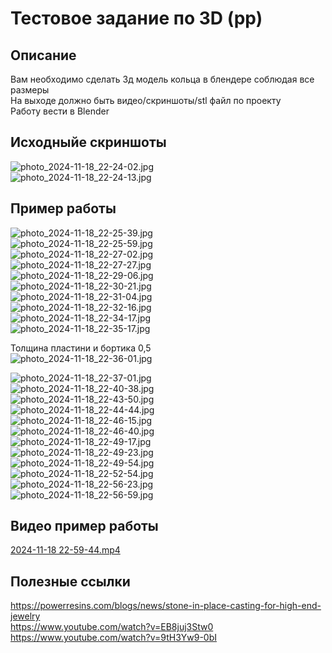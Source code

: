 # Тестовое задание по 3D (pp)

## Описание
Вам необходимо сделать 3д модель кольца в блендере соблюдая все размеры  
На выходе должно быть видео/скриншоты/stl файл по проекту  
Работу вести в Blender  

## Исходныйе скриншоты  
![photo_2024-11-18_22-24-02.jpg](img/photo_2024-11-18_22-24-02.jpg)  
![photo_2024-11-18_22-24-13.jpg](img/photo_2024-11-18_22-24-13.jpg)  

## Пример работы  
![photo_2024-11-18_22-25-39.jpg](img/photo_2024-11-18_22-25-39.jpg)  
![photo_2024-11-18_22-25-59.jpg](img/photo_2024-11-18_22-25-59.jpg)  
![photo_2024-11-18_22-27-02.jpg](img/photo_2024-11-18_22-27-02.jpg)  
![photo_2024-11-18_22-27-27.jpg](img/photo_2024-11-18_22-27-27.jpg)  
![photo_2024-11-18_22-29-06.jpg](img/photo_2024-11-18_22-29-06.jpg)  
![photo_2024-11-18_22-30-21.jpg](img/photo_2024-11-18_22-30-21.jpg)  
![photo_2024-11-18_22-31-04.jpg](img/photo_2024-11-18_22-31-04.jpg)  
![photo_2024-11-18_22-32-16.jpg](img/photo_2024-11-18_22-32-16.jpg)  
![photo_2024-11-18_22-34-17.jpg](img/photo_2024-11-18_22-34-17.jpg)  
![photo_2024-11-18_22-35-17.jpg](img/photo_2024-11-18_22-35-17.jpg)  

Толщина пластини и бортика 0,5  
![photo_2024-11-18_22-36-01.jpg](img/photo_2024-11-18_22-36-01.jpg)  

![photo_2024-11-18_22-37-01.jpg](img/photo_2024-11-18_22-37-01.jpg)  
![photo_2024-11-18_22-40-38.jpg](img/photo_2024-11-18_22-40-38.jpg)  
![photo_2024-11-18_22-43-50.jpg](img/photo_2024-11-18_22-43-50.jpg)  
![photo_2024-11-18_22-44-44.jpg](img/photo_2024-11-18_22-44-44.jpg)  
![photo_2024-11-18_22-46-15.jpg](img/photo_2024-11-18_22-46-15.jpg)  
![photo_2024-11-18_22-46-40.jpg](img/photo_2024-11-18_22-46-40.jpg)  
![photo_2024-11-18_22-49-17.jpg](img/photo_2024-11-18_22-49-17.jpg)  
![photo_2024-11-18_22-49-23.jpg](img/photo_2024-11-18_22-49-23.jpg)  
![photo_2024-11-18_22-49-54.jpg](img/photo_2024-11-18_22-49-54.jpg)  
![photo_2024-11-18_22-52-54.jpg](img/photo_2024-11-18_22-52-54.jpg)  
![photo_2024-11-18_22-56-23.jpg](img/photo_2024-11-18_22-56-23.jpg)  
![photo_2024-11-18_22-56-59.jpg](img/photo_2024-11-18_22-56-59.jpg)  


## Видео пример работы  
[2024-11-18 22-59-44.mp4](img/2024-11-18%2022-59-44.mp4)  

## Полезные ссылки  
https://powerresins.com/blogs/news/stone-in-place-casting-for-high-end-jewelry  
https://www.youtube.com/watch?v=EB8juj3Stw0  
https://www.youtube.com/watch?v=9tH3Yw9-0bI  